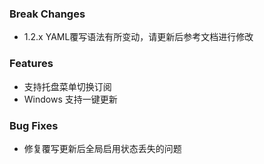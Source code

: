 ### Break Changes

- 1.2.x YAML覆写语法有所变动，请更新后参考文档进行修改

### Features

- 支持托盘菜单切换订阅
- Windows 支持一键更新

### Bug Fixes

- 修复覆写更新后全局启用状态丢失的问题
